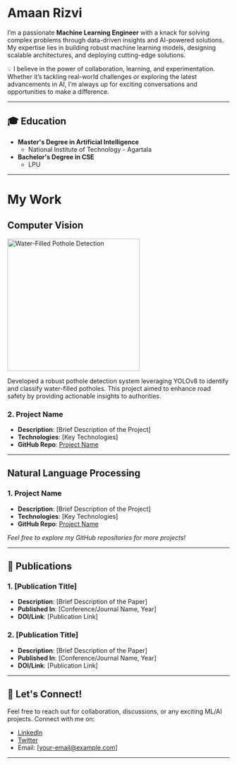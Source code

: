 # **Amaan Rizvi**

I’m a passionate **Machine Learning Engineer** with a knack for solving complex problems through data-driven insights and AI-powered solutions. My expertise lies in building robust machine learning models, designing scalable architectures, and deploying cutting-edge solutions.

💡 I believe in the power of collaboration, learning, and experimentation. Whether it’s tackling real-world challenges or exploring the latest advancements in AI, I’m always up for exciting conversations and opportunities to make a difference.  

---

## 🎓 Education

- **Master's Degree in Artificial Intelligence** 
  - National Institute of Technology - Agartala
- **Bachelor's Degree in CSE**
  - LPU

---
# My Work

## Computer Vision
<a href="https://github.com/amaanrzv39/Pothole-detection">
  <img src="https://github.com/user-attachments/assets/d9ce783d-0e17-4252-a85b-0817cc9bf57b" alt="Water-Filled Pothole Detection" width="300">
</a>

Developed a robust pothole detection system leveraging YOLOv8 to identify and classify water-filled potholes. This project aimed to enhance road safety by providing actionable insights to authorities.

### 2. **Project Name**
   - **Description**: [Brief Description of the Project]
   - **Technologies**: [Key Technologies]
   - **GitHub Repo**: [Project Name](https://github.com/your_username/project-name)
---
## Natural Language Processing
### 1. **Project Name**
   - **Description**: [Brief Description of the Project]
   - **Technologies**: [Key Technologies]
   - **GitHub Repo**: [Project Name](https://github.com/your_username/project-name)

*Feel free to explore my GitHub repositories for more projects!* 

---

## 📄 Publications

### 1. **[Publication Title]**
   - **Description**: [Brief Description of the Paper]
   - **Published In**: [Conference/Journal Name, Year]
   - **DOI/Link**: [Publication Link]

### 2. **[Publication Title]**
   - **Description**: [Brief Description of the Paper]
   - **Published In**: [Conference/Journal Name, Year]
   - **DOI/Link**: [Publication Link]

---

## 🌱 Let's Connect!

Feel free to reach out for collaboration, discussions, or any exciting ML/AI projects. Connect with me on:
- [LinkedIn](https://linkedin.com/in/your-profile)
- [Twitter](https://twitter.com/your-profile)
- Email: [your-email@example.com]

---
